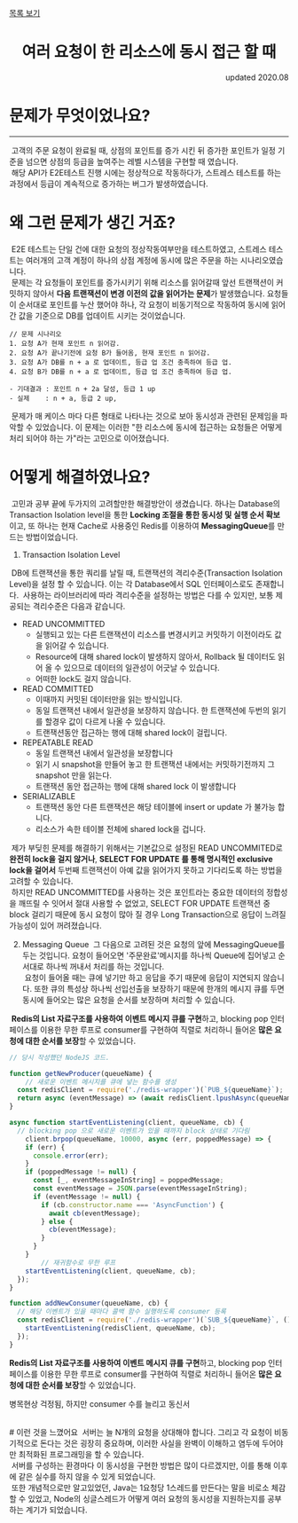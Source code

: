 <a href="/index">목록 보기</a>

<h1 style="text-align: center; ">여러 요청이 한 리소스에 동시 접근 할 때</h1>
<p style="text-align: right;"> updated 2020.08 </p>

# 문제가 무엇이었나요?

---

&nbsp;고객의 주문 요청이 완료될 때, 상점의 포인트를 증가 시킨 뒤 증가한 포인트가 일정 기준을 넘으면 상점의 등급을 높여주는 레벨 시스템을 구현할 때 였습니다.<br>
&nbsp;해당 API가 E2E테스트 진행 시에는 정상적으로 작동하다가, 스트레스 테스트를 하는 과정에서 등급이 계속적으로 증가하는 버그가 발생하였습니다.

# 왜 그런 문제가 생긴 거죠?

&nbsp;E2E 테스트는 단일 건에 대한 요청의 정상작동여부만을 테스트하였고, 스트레스 테스트는 여러개의 고객 계정이 하나의 상점 계정에 동시에 많은 주문을 하는 시나리오였습니다.<br>
&nbsp;문제는 각 요청들이 포인트를 증가시키기 위해 리소스를 읽어갈때 앞선 트랜잭션이 커밋하지 않아서 **다음 트랜잭션이 변경 이전의 값을 읽어가는 문제**가 발생했습니다. 요청들이 순서대로 포인트를 누산 했어야
하나, 각 요청이 비동기적으로 작동하여 동시에 읽어간 값을 기준으로 DB를 업데이트 시키는 것이었습니다.

```
// 문제 시나리오
1. 요청 A가 현재 포인트 n 읽어감.
2. 요청 A가 끝나기전에 요청 B가 들어옴, 현재 포인트 n 읽어감.
3. 요청 A가 DB를 n + a 로 업데이트, 등급 업 조건 충족하여 등급 업.
4. 요청 B가 DB를 n + a 로 업데이트, 등급 업 조건 충족하여 등급 업.

- 기대결과 : 포인트 n + 2a 달성, 등급 1 up
- 실제    : n + a, 등급 2 up,
```

&nbsp;문제가 매 케이스 마다 다른 형태로 나타나는 것으로 보아 동시성과 관련된 문제임을 파악할 수 있었습니다. 이 문제는 이러한 "한 리소스에 동시에 접근하는 요청들은 어떻게 처리 되어야 하는 가"라는 고민으로
이어졌습니다.

# 어떻게 해결하였나요?

&nbsp;고민과 공부 끝에 두가지의 고려할만한 해결방안이 생겼습니다. 하나는 Database의 Transaction Isolation level을 통한 **Locking 조절을 통한 동시성 및 실행 순서 확보**
이고, 또 하나는 현재 Cache로 사용중인 Redis를 이용하여 **MessagingQueue**를 만드는 방법이었습니다.

1. Transaction Isolation Level

&nbsp;DB에 트랜잭션을 통한 쿼리를 날릴 때, 트랜잭션의 격리수준(Transaction Isolation Level)을 설정 할 수 있습니다. 이는 각 Database에서 SQL 인터페이스로도 존재합니다.
&nbsp;사용하는 라이브러리에 따라 격리수준을 설정하는 방법은 다를 수 있지만, 보통 제공되는 격리수준은 다음과 같습니다.

- READ UNCOMMITTED
    - 실행되고 있는 다른 트랜잭션이 리소스를 변경시키고 커밋하기 이전이라도 값을 읽어갈 수 있습니다.
    - Resource에 대해 shared lock이 발생하지 않아서, Rollback 될 데이터도 읽어 올 수 있으므로 데이터의 일관성이 어긋날 수 있습니다.
    - 어떠한 lock도 걸지 않습니다.
- READ COMMITTED
    - 이때까지 커밋된 데이터만을 읽는 방식입니다.
    - 동일 트랜잭션 내에서 일관성을 보장하지 않습니다. 한 트랜잭션에 두번의 읽기를 할경우 값이 다르게 나올 수 있습니다.
    - 트랜잭션동안 접근하는 행에 대해 shared lock이 걸립니다.
- REPEATABLE READ
    - 동일 트랜잭션 내에서 일관성을 보장합니다
    - 읽기 시 snapshot을 만들어 놓고 한 트랜잭션 내에서는 커밋하기전까지 그 snapshot 만을 읽는다.
    - 트랜잭션 동안 접근하는 행에 대해 shared lock 이 발생합니다
- SERIALIZABLE
    - 트랜잭션 동안 다른 트랜잭션은 해당 테이블에 insert or update 가 불가능 합니다.
    - 리소스가 속한 테이블 전체에 shared lock을 겁니다.

&nbsp;제가 부딪힌 문제를 해결하기 위해서는 기본값으로 설정된 READ UNCOMMITED로 **완전히 lock을 걸지 않거나**, **SELECT FOR UPDATE 를 통해 명시적인 exclusive
lock을 걸어서** 두번째 트랜잭션이 아예 값을 읽어가지 못하고 기다리도록 하는 방법을 고려할 수 있습니다. <br>
&nbsp;하지만 READ UNCOMMITTED를 사용하는 것은 포인트라는 중요한 데이터의 정합성을 깨뜨릴 수 잇어서 절대 사용할 수 없었고, SELECT FOR UPDATE 트랜잭션 중 block 걸리기 때문에
동시 요청이 많아 질 경우 Long Transaction으로 응답이 느려질 가능성이 있어 꺼려졌습니다.

2. Messaging Queue
&nbsp;그 다음으로 고려된 것은 요청의 앞에 MessagingQueue를 두는 것입니다. 요청이 들어오면 '주문완료'메시지를 하나씩 Queue에 집어넣고 순서대로 하나씩 꺼내서 처리를 하는 것입니다.<br>
&nbsp;요청이 들어올 때는 큐에 넣기만 하고 응답을 주기 때문에 응답이 지연되지 않습니다. 또한 큐의 특성상 하나씩 선입선출을 보장하기 때문에 한개의 메시지 큐를 두면 동시에 들어오는 많은 요청을 순서를 보장하며 처리할 수 있습니다.<br>

&nbsp;**Redis의 List 자료구조를 사용하여 이벤트 메시지 큐를 구현**하고, blocking pop 인터페이스를 이용한 무한 루프로 consumer를 구현하여 직렬로 처리하니 들어온 **많은 요청에 대한 순서를 보장**할 수 있었습니다.

```javascript
// 당시 작성했던 NodeJS 코드.

function getNewProducer(queueName) {
	// 새로운 이벤트 메시지를 큐에 넣는 함수를 생성
  const redisClient = require('./redis-wrapper')(`PUB_${queueName}`);
  return async (eventMessage) => (await redisClient.lpushAsync(queueName, JSON.stringify(eventMessage)));
}

async function startEventListening(client, queueName, cb) {
  // blocking pop 으로 새로운 이벤트가 있을 때까지 block 상태로 기다림
	client.brpop(queueName, 10000, async (err, poppedMessage) => {
    if (err) {
      console.error(err);
    }
    if (poppedMessage != null) {
      const [_, eventMessageInString] = poppedMessage;
      const eventMessage = JSON.parse(eventMessageInString);
      if (eventMessage != null) {
        if (cb.constructor.name === 'AsyncFunction') {
          await cb(eventMessage);
        } else {
          cb(eventMessage);
        }
      }
    }
		// 재귀함수로 무한 루프
    startEventListening(client, queueName, cb);
  });
}

function addNewConsumer(queueName, cb) {
  // 해당 이벤트가 있을 때마다 콜백 함수 실행하도록 consumer 등록
  const redisClient = require('./redis-wrapper')(`SUB_${queueName}`, () => {
    startEventListening(redisClient, queueName, cb);
  });
}
```





**Redis의 List 자료구조를 사용하여 이벤트 메시지 큐를 구현**하고, blocking pop 인터페이스를 이용한 무한 루프로 consumer를 구현하여 직렬로 처리하니 들어온 **많은 요청에 대한 순서를 보장**할 수 있었습니다.

병목현상 걱정됨, 하지만 consumer 수를 늘리고 동신서


<br>
# 이런 것을 느꼈어요
&nbsp;서버는 늘 N개의 요청을 상대해야 합니다. 그리고 각 요청이 비동기적으로 돈다는 것은 굉장히 중요하며, 이러한 사실을 완벽이 이해하고 염두에 두어야만 최적화된 프로그래밍을 할 수 있습니다. <br>
&nbsp;서버를 구성하는 환경마다 이 동시성을 구현한 방법은 많이 다르겠지만, 이를 통해 이후에 같은 실수를 하지 않을 수 있게 되었습니다.<br>
&nbsp;또한 개념적으로만 알고있었던, Java는 1요청당 1스레드를 만든다는 말을 비로소 체감 할 수 있었고, Node의 싱글스레드가 어떻게 여러 요청의 동시성을 지원하는지를 공부하는 계기가 되었습니다.
